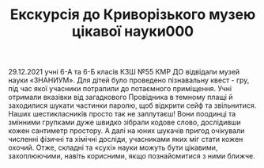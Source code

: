 ﻿---
title: Екскурсія до Криворізького музею цікавої науки000
---

29.12.2021 учні 6-А та 6-Б класів КЗШ №55 КМР ДО відвідали музей науки «ЗНАНИУМ». Для дітей було проведено пізнавальну квест - гру, під час якої учасники потрапили до потаємного приміщення. Учні отримали вказівки від загадкового Провідника в темному плащі й заходилися шукати частинки паролю, щоб відкрити сейф та звільнитися. Наших шестикласників просто так не заплутаєш! Вони поодинці та змінними групками дуже швидко зібрали кодове слово,  дослідивши кожен сантиметр простору. А далі на юних шукачів пригод очікували численні фізичні та хімічні досліди, учасниками яких міг стати кожен охочий. Отже, складні та «сухі» науки можуть бути цікавими, захоплюючими, навіть корисними, якщо познайомитися з ними ближче.

<slideshow></slideshow>